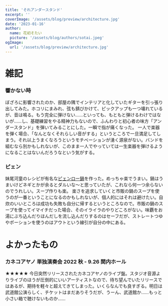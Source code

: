 ```yaml
---
title: 'それアンダースタンド'
excerpt: ''
coverImage: '/assets/blog/preview/architecture.jpg'
date: '2023-01-16'
author:
  name: 花初そたい
  picture: '/assets/blog/authors/sotai.jpeg'
ogImage:
  url: '/assets/blog/preview/architecture.jpg'
---
```

# 雑記
### 響かない時
ぼざろに影響されたのか、部屋の隅でインテリアと化していたギターを引っ張り出してみた。ホコリにまみれ、弦も錆びかけて、ピックアップも一つ壊れているが、音は鳴る。もう完全に弾けない……といっても、もともと弾けるわけではないが……し、基礎練習をやる精神力もないので、ふんわりと初心者の味方「アンダースタンド」を弾いてみることにした。一瞬で指が痛くなった。
一人で楽器を弾く場合、「なんとなくそれらしい音がする」というところで一旦満足してしまう。それ以上うまくなろうというモチベーションが湧く源泉がない。バンドを組むなら別かもしれないが、このまま一人でやっていては一生楽器を弾けるようになることはないんだろうなという気がする。

### ピェン
妹尾河童のレシピが有名な[ピェンロー鍋](https://www.dancyu.com/user/collection/362)を作った。めっちゃ楽でうまい。鍋はうまいけどネギとかが余るとダルいな～と思っていたが、これなら何一つ余らないのでうれしい。スープ作りも楽。
楽さを追求していくと市販の鍋のスープを使うのが一番ということになるのかもしれないが、個人的にはそれは避けたい。自炊のいいところは成功も失敗も自分に帰するというところなので。市販の鍋のスープを使ってイマイチだった場合、そのイライラのやりどころがない。味覇をお湯にぶち込んだりほんだしを流し込んだりするのはセーフだが、ストレートつゆやポーションを使うのはアウトという線引が自分の中にある。

# よかったもの
### カネコアヤノ 単独演奏会 2022 秋 - 9.26 関内ホール
★★★★★
今日突然リリースされたカネコアヤノのライブ盤。スタジオ音源よりライブのほうが圧倒的にいいアーティストなので、待ち望んでいたリリースではあるが、期待を軽々と超えてきてしまった。いくらなんでも良すぎる。明日は武道館公演らしく、チケットはまだありそうだが、うーん、武道館か……もっと小さい箱で聴けないものか……